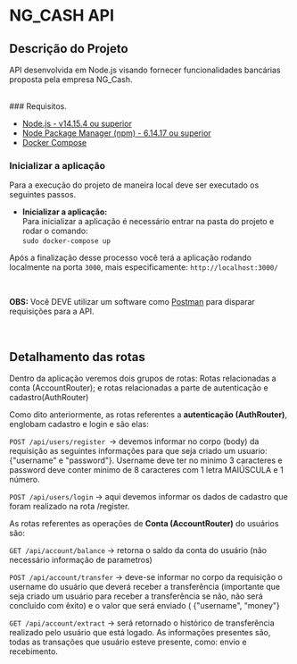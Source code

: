 
# NG_CASH API

## Descrição do Projeto
<p>API desenvolvida em Node.js visando fornecer funcionalidades bancárias proposta pela empresa NG_Cash.</p>

<br/>
### Requisitos.
<ul>
    <li>
        <a href="https://nodejs.org/en/" target="_blank" >Node.js - v14.15.4 ou superior  </a>
    </li>
    <li>
        <a href="https://www.npmjs.com/" target="_blank" >Node Package Manager (npm) - 6.14.17 ou superior</a>
    </li>
    <li>
        <a href="https://docs.docker.com/compose/install/" target="_blank" >Docker Compose</a>
    </li>
</ul>

### Inicializar a aplicação
Para a execução do projeto de maneira local deve ser executado os seguintes passos.
<br/>
<ul>
    <li><b>Inicializar a aplicação: </b>
    <br/>
    Para inicializar a aplicação é necessário entrar na pasta do projeto e rodar o comando:
    <br/>
    <code>sudo docker-compose up</code>
    </li>

</ul>

<p>Após a finalização desse processo você terá a aplicação rodando localmente na porta <code>3000</code>, mais especificamente: <code>http://localhost:3000/</code></p>
<br/>

<p><b>OBS:</b> Você DEVE utilizar um software como <a href="https://www.postman.com/" target="_blank">Postman</a> para disparar requisições para a API.</p>
<br/>


## Detalhamento das rotas

Dentro da aplicação veremos dois grupos de rotas:
Rotas relacionadas a conta (AccountRouter); e
rotas relacionadas a parte de autenticação e cadastro(AuthRouter)

Como dito anteriormente, as rotas referentes a <strong>autenticação (AuthRouter)</strong>, englobam cadastro e login e são elas:

<code>POST /api/users/register </code>-> devemos informar no corpo (body) da requisição as seguintes informações para que seja criado um usuario:
{"username" e "password"}. Username deve ter no minimo 3 caracteres e password deve conter minimo de 8 caracteres com 1 letra MAIÚSCULA e 1 número.

<code>POST /api/users/login</code> -> aqui devemos informar os dados de cadastro que foram realizado na rota /register.

As rotas referentes as operações de <strong>Conta (AccountRouter)</strong> do usuários são:

<code>GET /api/account/balance</code> -> retorna o saldo da conta do usuário (não necessário informação de parametros)

<code>POST /api/account/transfer</code> -> deve-se informar no corpo da requisição o username do usuário que deverá receber a transferência (importante que seja criado um usuário para receber a transferência se não, não será concluído com êxito)
e o valor que será enviado ( {"username", "money"}

<code>GET /api/account/extract</code> -> será retornado o histórico de transferência realizado pelo usuário que está logado. As informações presentes são, todas as transações
que  usuário esteve presente, como: envio e recebimento.


